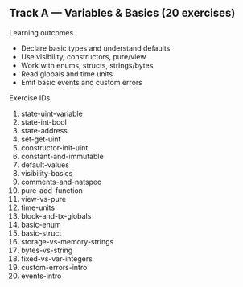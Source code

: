 ## Track A — Variables & Basics (20 exercises)

Learning outcomes
- Declare basic types and understand defaults
- Use visibility, constructors, pure/view
- Work with enums, structs, strings/bytes
- Read globals and time units
- Emit basic events and custom errors

Exercise IDs
1. state-uint-variable
2. state-int-bool
3. state-address
4. set-get-uint
5. constructor-init-uint
6. constant-and-immutable
7. default-values
8. visibility-basics
9. comments-and-natspec
10. pure-add-function
11. view-vs-pure
12. time-units
13. block-and-tx-globals
14. basic-enum
15. basic-struct
16. storage-vs-memory-strings
17. bytes-vs-string
18. fixed-vs-var-integers
19. custom-errors-intro
20. events-intro

